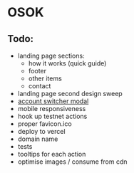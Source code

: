 # OSOK

## Todo:

- landing page sections:
  - how it works (quick guide)
  - footer
  - other items
  - contact
- landing page second design sweep
- [account switcher modal](https://dev.to/jacobedawson/build-a-web3-dapp-in-react-login-with-metamask-4chp?utm_content=173332317&utm_medium=social&utm_source=twitter&hss_channel=tw-3278906401)
- mobile responsiveness
- hook up testnet actions
- proper favicon.ico
- deploy to vercel
- domain name
- tests
- tooltips for each action
- optimise images / consume from cdn
